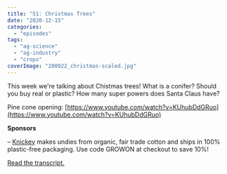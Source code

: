 ```yaml
---
title: "51: Christmas Trees"
date: "2020-12-15"
categories: 
  - "episodes"
tags: 
  - "ag-science"
  - "ag-industry"
  - "crops"
coverImage: "200922_christmas-scaled.jpg"
---
```


This week we're talking about Chistmas trees! What is a conifer? Should you buy real or plastic? How many super powers does Santa Claus have?

Pine cone opening: [https://www.youtube.com/watch?v=KUhubDdGRuo](https://www.youtube.com/watch?v=KUhubDdGRuo)

**Sponsors**

– [Knickey](https://shareasale.com/r.cfm?b=1394995&u=2604378&m=90461&urllink=&afftrack=) makes undies from organic, fair trade cotton and ships in 100% plastic-free packaging. Use code GROWON at checkout to save 10%!

[Read the transcript.](https://www.onetogrowonpod.com/51-christmas-trees-transcript)
